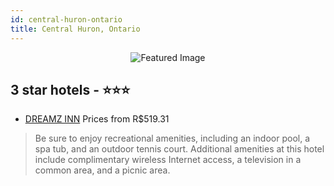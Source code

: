 ```yaml
---
id: central-huron-ontario
title: Central Huron, Ontario
---
```


<center><img src="https://i.travelapi.com/hotels/9000000/8280000/8274800/8274788/758c29c4_z.jpg" alt="Featured Image" /></center>


##  3 star hotels - ⭐️⭐️⭐️

-    [DREAMZ INN](https://us.hurb.com/hotels/central-huron/dreamz-inn-JNP-JP931720?cmp=18055) Prices from R$519.31
   > Be sure to enjoy recreational amenities, including an indoor pool, a spa tub, and an outdoor tennis court. Additional amenities at this hotel include complimentary wireless Internet access, a television in a common area, and a picnic area.
